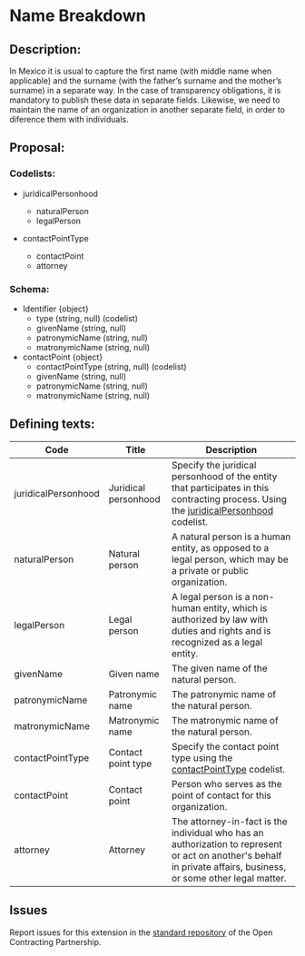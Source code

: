 # Name Breakdown
## Description:

In Mexico it is usual to capture the first name (with middle name when applicable) and the surname (with the father’s surname and the mother’s surname) in a separate way. In the case of transparency obligations, it is mandatory to publish these data in separate fields. Likewise, we need to maintain the name of an organization in another separate field, in order to diference them with individuals.

## Proposal:

### Codelists:

  - juridicalPersonhood
    - naturalPerson
    - legalPerson

  - contactPointType
    - contactPoint
    - attorney
    
### Schema:
  - Identifier {object}
    - type (string, null) (codelist)
    - givenName (string, null)
    - patronymicName (string, null)
    - matronymicName (string, null)
  - contactPoint {object}
    - contactPointType (string, null) (codelist)
    - givenName (string, null)
    - patronymicName (string, null)
    - matronymicName (string, null)

## Defining texts:


**Code** | **Title** | **Description**
--|--|--
juridicalPersonhood | Juridical personhood | Specify the juridical personhood of the entity that participates in this contracting process. Using the [juridicalPersonhood](https://github.com/INAImexico/ocds_nameBreakdown_extension/blob/master/codelists/juridicalPersonhood.csv) codelist.
naturalPerson | Natural person | A natural person is a human entity, as opposed to a legal person, which may be a private or public organization. 
legalPerson | Legal person | A legal person is a non-human entity, which is authorized by law with duties and rights and is recognized as a legal entity.
givenName | Given name | The given name of the natural person.
patronymicName | Patronymic name | The patronymic name of the natural person.
matronymicName | Matronymic name | The matronymic name of the natural person.
contactPointType | Contact point type | Specify the contact point type using the [contactPointType](https://github.com/INAImexico/ocds_nameBreakdown_extension/blob/master/codelists/contactPointType.csv) codelist. 
contactPoint | Contact point | Person who serves as the point of contact for this organization.
attorney | Attorney | The attorney-in-fact is the individual who has an authorization to represent or act on another's behalf in private affairs, business, or some other legal matter.

## Issues 

Report issues for this extension in the [standard repository](https://github.com/open-contracting/standard/issues/637) of the Open Contracting Partnership.
